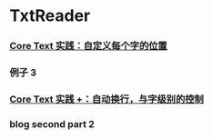 # TxtReader



###  [Core Text 实践：自定义每个字的位置](https://juejin.cn/post/6942410238125408270)



### 例子 3



###  [Core Text 实践 +：自动换行，与字级别的控制](https://juejin.cn/post/6943055021047021576)


### blog second part 2
